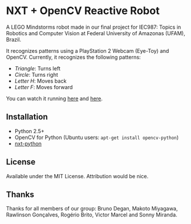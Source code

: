 # NXT + OpenCV Reactive Robot

A LEGO Mindstorms robot made in our final project for IEC987: Topics in Robotics and Computer Vision at Federal University of Amazonas (UFAM), Brazil.

It recognizes patterns using a PlayStation 2 Webcam (Eye-Toy) and OpenCV. Currently, it recognizes the following patterns:
- *Triangle*: Turns left
- *Circle*: Turns right
- *Letter H*: Moves back
- *Letter F*: Moves forward

You can watch it running [here](http://youtu.be/1D0Y9DNbx9c) and [here](http://youtu.be/vawgjxEhyYg).

## Installation

- Python 2.5+
- OpenCV for Python (Ubuntu users: `apt-get install opencv-python`)
- [nxt-python](http://code.google.com/p/nxt-python/)

## License

Available under the MIT License. Attribution would be nice.

## Thanks

Thanks for all members of our group: Bruno Degan, Makoto Miyagawa, Rawlinson Gonçalves, Rogério Brito, Victor Marcel and Sonny Miranda.